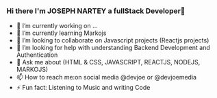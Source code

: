 ### Hi there I'm JOSEPH NARTEY  a fullStack Developer👋




- 🔭 I’m currently working on ...
- 🌱 I’m currently learning Markojs
- 👯 I’m looking to collaborate on Javascript projects (Reactjs projects)
- 🤔 I’m looking for help with understanding Backend Development and Authentication
- 💬 Ask me about (HTML & CSS, JAVASCRIPT, REACTJS, NODEJS, MARKOJS)
- 📫 How to reach me:on social media @devjoe or @devjoemedia
- ⚡ Fun fact: Listening to Music and writing Code

